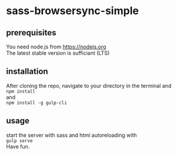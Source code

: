 # sass-browsersync-simple

## prerequisites
You need node.js from https://nodejs.org  
The latest stable version is sufficiant (LTS)

## installation
After cloning the repo, navigate to your directory in the terminal and  
```npm install```  
and  
```npm install -g gulp-cli```

## usage
start the server with sass and html autoreloading with  
```gulp serve```  
Have fun.
